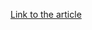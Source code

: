 [Link to the article](https://thehackernews.com/2024/12/a-guide-to-securing-ai-app-development.html)
